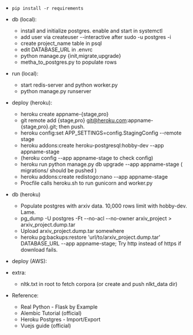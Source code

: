- `pip install -r requirements`

- db (local):
     * install and initialize postgres. enable and start in systemctl
     * add user via createuser --interactive after sudo -u postgres -i
     * create project\_name table in psql
     * edit DATABASE\_URL in .envrc
     * python manage.py {init,migrate,upgrade}
     * metha_to_postgres.py to populate rows

- run (local):
     * start redis-server and python worker.py
     * python manage.py runserver

- deploy (heroku):
     * heroku create appname-{stage,pro}
     * git remote add {stage,pro} git@heroku.com:appname-{stage,pro}.git; then push.
     * heroku config:set APP_SETTINGS=config.StagingConfig --remote stage
     * heroku addons:create heroku-postgresql:hobby-dev --app appname-stage
     * (heroku config --app appname-stage to check config)
     * heroku run python manage.py db upgrade --app appname-stage ( migrations/ should be pushed )
     * heroku addons:create redistogo:nano --app appname-stage
     * Procfile calls heroku.sh to run gunicorn and worker.py

- db (heroku)
     * Populate postgres with arxiv data. 10,000 rows limit with hobby-dev. Lame.
     * pg_dump -U postgres -Ft --no-acl --no-owner arxiv_project > arxiv_project.dump.tar
     * Upload arxiv_project.dump.tar somewhere
     * heroku pg:backups:restore 'url/to/arxiv_project.dump.tar' DATABASE_URL --app appname-stage;
        Try http instead of https if download fails.

- deploy (AWS):

- extra:
     * nltk.txt in root to fetch corpora (or create and push nlkt\_data dir)
      
- Reference:
     * Real Python - Flask by Example
     * Alembic Tutorial (official)
     * Heroku Postgres - Import/Export
     * Vuejs guide (official)
